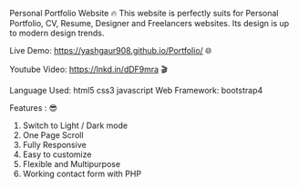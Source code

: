 Personal Portfolio Website 🔥
This website is perfectly suits for Personal Portfolio, CV, Resume, Designer and Freelancers websites. Its design is up to modern design trends.

Live Demo: https://yashgaur908.github.io/Portfolio/ 🌐

Youtube Video: https://lnkd.in/dDF9mra 🎬

Language Used: html5 css3 javascript
Web Framework: bootstrap4

Features : 😎
1. Switch to Light / Dark mode
2. One Page Scroll
3. Fully Responsive
4. Easy to customize
5. Flexible and Multipurpose
6. Working contact form with PHP

